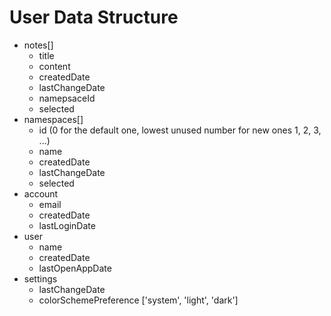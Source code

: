 # User Data Structure

- notes[]
  - title
  - content
  - createdDate
  - lastChangeDate
  - namepsaceId
  - selected
- namespaces[]
  - id (0 for the default one, lowest unused number for new ones 1, 2, 3, ...)
  - name
  - createdDate
  - lastChangeDate
  - selected
- account
  - email
  - createdDate
  - lastLoginDate
- user
  - name
  - createdDate
  - lastOpenAppDate
- settings
  - lastChangeDate
  - colorSchemePreference ['system', 'light', 'dark']
